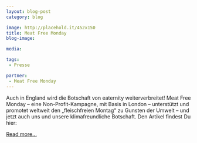 ```yaml
---
layout: blog-post
category: blog

image: http://placehold.it/452x150
title: Meat Free Monday 
blog-image: 

media: 

tags:
 - Presse

partner:
 - Meat Free Monday
---
```


Auch in England wird die Botschaft von eaternity weiterverbreitet! Meat Free Monday – eine Non-Profit-Kampagne, mit Basis in London – unterstützt und promotet weltweit den „fleischfreien Montag“ zu Gunsten der Umwelt – und jetzt auch uns und unsere klimafreundliche Botschaft. Den Artikel findest Du hier:  

[Read more...][1]

[1]: http://www.meatfreemondays.com/news/from-here-to-eaternity-the-meat-free-project-to-calculate-the-carbon-cost-of-your-food.cfm
